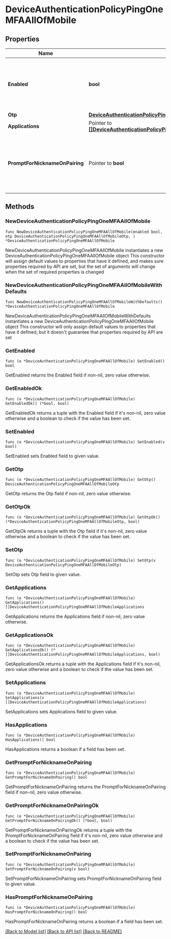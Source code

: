 # DeviceAuthenticationPolicyPingOneMFAAllOfMobile

## Properties

Name | Type | Description | Notes
------------ | ------------- | ------------- | -------------
**Enabled** | **bool** | A boolean that specifies whether the method is enabled or disabled in the policy. | 
**Otp** | [**DeviceAuthenticationPolicyPingOneMFAAllOfMobileOtp**](DeviceAuthenticationPolicyPingOneMFAAllOfMobileOtp.md) |  | 
**Applications** | Pointer to [**[]DeviceAuthenticationPolicyPingOneMFAAllOfMobileApplications**](DeviceAuthenticationPolicyPingOneMFAAllOfMobileApplications.md) |  | [optional] 
**PromptForNicknameOnPairing** | Pointer to **bool** | Set to &#x60;true&#x60; if you want to allow users to provide nicknames for devices during pairing. | [optional] 

## Methods

### NewDeviceAuthenticationPolicyPingOneMFAAllOfMobile

`func NewDeviceAuthenticationPolicyPingOneMFAAllOfMobile(enabled bool, otp DeviceAuthenticationPolicyPingOneMFAAllOfMobileOtp, ) *DeviceAuthenticationPolicyPingOneMFAAllOfMobile`

NewDeviceAuthenticationPolicyPingOneMFAAllOfMobile instantiates a new DeviceAuthenticationPolicyPingOneMFAAllOfMobile object
This constructor will assign default values to properties that have it defined,
and makes sure properties required by API are set, but the set of arguments
will change when the set of required properties is changed

### NewDeviceAuthenticationPolicyPingOneMFAAllOfMobileWithDefaults

`func NewDeviceAuthenticationPolicyPingOneMFAAllOfMobileWithDefaults() *DeviceAuthenticationPolicyPingOneMFAAllOfMobile`

NewDeviceAuthenticationPolicyPingOneMFAAllOfMobileWithDefaults instantiates a new DeviceAuthenticationPolicyPingOneMFAAllOfMobile object
This constructor will only assign default values to properties that have it defined,
but it doesn't guarantee that properties required by API are set

### GetEnabled

`func (o *DeviceAuthenticationPolicyPingOneMFAAllOfMobile) GetEnabled() bool`

GetEnabled returns the Enabled field if non-nil, zero value otherwise.

### GetEnabledOk

`func (o *DeviceAuthenticationPolicyPingOneMFAAllOfMobile) GetEnabledOk() (*bool, bool)`

GetEnabledOk returns a tuple with the Enabled field if it's non-nil, zero value otherwise
and a boolean to check if the value has been set.

### SetEnabled

`func (o *DeviceAuthenticationPolicyPingOneMFAAllOfMobile) SetEnabled(v bool)`

SetEnabled sets Enabled field to given value.


### GetOtp

`func (o *DeviceAuthenticationPolicyPingOneMFAAllOfMobile) GetOtp() DeviceAuthenticationPolicyPingOneMFAAllOfMobileOtp`

GetOtp returns the Otp field if non-nil, zero value otherwise.

### GetOtpOk

`func (o *DeviceAuthenticationPolicyPingOneMFAAllOfMobile) GetOtpOk() (*DeviceAuthenticationPolicyPingOneMFAAllOfMobileOtp, bool)`

GetOtpOk returns a tuple with the Otp field if it's non-nil, zero value otherwise
and a boolean to check if the value has been set.

### SetOtp

`func (o *DeviceAuthenticationPolicyPingOneMFAAllOfMobile) SetOtp(v DeviceAuthenticationPolicyPingOneMFAAllOfMobileOtp)`

SetOtp sets Otp field to given value.


### GetApplications

`func (o *DeviceAuthenticationPolicyPingOneMFAAllOfMobile) GetApplications() []DeviceAuthenticationPolicyPingOneMFAAllOfMobileApplications`

GetApplications returns the Applications field if non-nil, zero value otherwise.

### GetApplicationsOk

`func (o *DeviceAuthenticationPolicyPingOneMFAAllOfMobile) GetApplicationsOk() (*[]DeviceAuthenticationPolicyPingOneMFAAllOfMobileApplications, bool)`

GetApplicationsOk returns a tuple with the Applications field if it's non-nil, zero value otherwise
and a boolean to check if the value has been set.

### SetApplications

`func (o *DeviceAuthenticationPolicyPingOneMFAAllOfMobile) SetApplications(v []DeviceAuthenticationPolicyPingOneMFAAllOfMobileApplications)`

SetApplications sets Applications field to given value.

### HasApplications

`func (o *DeviceAuthenticationPolicyPingOneMFAAllOfMobile) HasApplications() bool`

HasApplications returns a boolean if a field has been set.

### GetPromptForNicknameOnPairing

`func (o *DeviceAuthenticationPolicyPingOneMFAAllOfMobile) GetPromptForNicknameOnPairing() bool`

GetPromptForNicknameOnPairing returns the PromptForNicknameOnPairing field if non-nil, zero value otherwise.

### GetPromptForNicknameOnPairingOk

`func (o *DeviceAuthenticationPolicyPingOneMFAAllOfMobile) GetPromptForNicknameOnPairingOk() (*bool, bool)`

GetPromptForNicknameOnPairingOk returns a tuple with the PromptForNicknameOnPairing field if it's non-nil, zero value otherwise
and a boolean to check if the value has been set.

### SetPromptForNicknameOnPairing

`func (o *DeviceAuthenticationPolicyPingOneMFAAllOfMobile) SetPromptForNicknameOnPairing(v bool)`

SetPromptForNicknameOnPairing sets PromptForNicknameOnPairing field to given value.

### HasPromptForNicknameOnPairing

`func (o *DeviceAuthenticationPolicyPingOneMFAAllOfMobile) HasPromptForNicknameOnPairing() bool`

HasPromptForNicknameOnPairing returns a boolean if a field has been set.


[[Back to Model list]](../README.md#documentation-for-models) [[Back to API list]](../README.md#documentation-for-api-endpoints) [[Back to README]](../README.md)


